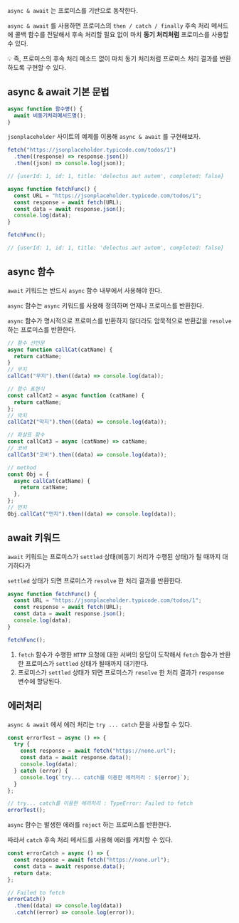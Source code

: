 `async & await` 는 프로미스를 기반으로 동작한다.

`async & await` 를 사용하면 프로미스의 `then / catch / finally` 후속 처리 메서드에 콜백 함수를 전달해서 후속 처리할 필요 없이 마치 **동기 처리처럼** 프로미스를 사용할 수 있다.

<aside>
💡 즉, 프로미스의 후속 처리 메소드 없이 마치 동기 처리처럼 프로미스 처리 결과를 반환하도록 구현할 수 있다.

</aside>

## async & await 기본 문법

```jsx
async function 함수명() {
  await 비동기처리메서드명();
}
```

`jsonplaceholder` 사이트의 예제를 이용해 `async & await` 를 구현해보자.

```jsx
fetch("https://jsonplaceholder.typicode.com/todos/1")
  .then((response) => response.json())
  .then((json) => console.log(json));

// {userId: 1, id: 1, title: 'delectus aut autem', completed: false}

async function fetchFunc() {
  const URL = "https://jsonplaceholder.typicode.com/todos/1";
  const response = await fetch(URL);
  const data = await response.json();
  console.log(data);
}

fetchFunc();

// {userId: 1, id: 1, title: 'delectus aut autem', completed: false}
```

## async 함수

`await` 키워드는 반드시 `async` 함수 내부에서 사용해야 한다.

`async` 함수는 `async` 키워드를 사용해 정의하며 언제나 프로미스를 반환한다.

`async` 함수가 명시적으로 프로미스를 반환하지 않더라도 암묵적으로 반환값을 `resolve` 하는 프로미스를 반환한다.

```jsx
// 함수 선언문
async function callCat(catName) {
  return catName;
}
// 무지
callCat("무지").then((data) => console.log(data));

// 함수 표현식
const callCat2 = async function (catName) {
  return catName;
};
// 막지
callCat2("막지").then((data) => console.log(data));

// 화살표 함수
const callCat3 = async (catName) => catName;
// 코비
callCat3("코비").then((data) => console.log(data));

// method
const Obj = {
  async callCat(catName) {
    return catName;
  },
};
// 먼지
Obj.callCat("먼지").then((data) => console.log(data));
```

## await 키워드

`await` 키워드는 프로미스가 `settled` 상태(비동기 처리가 수행된 상태)가 될 때까지 대기하다가

`settled` 상태가 되면 프로미스가 `resolve` 한 처리 결과를 반환한다.

```jsx
async function fetchFunc() {
  const URL = "https://jsonplaceholder.typicode.com/todos/1";
  const response = await fetch(URL);
  const data = await response.json();
  console.log(data);
}

fetchFunc();
```

1. `fetch` 함수가 수행한 `HTTP` 요청에 대한 서버의 응답이 도착해서 `fetch` 함수가 반환한 프로미스가 `settled` 상태가 될때까지 대기한다.
2. 프로미스가 `settled` 상태가 되면 프로미스가 `resolve` 한 처리 결과가 `response` 변수에 할당된다.

## 에러처리

`async & await` 에서 에러 처리는 `try ... catch` 문을 사용할 수 있다.

```jsx
const errorTest = async () => {
  try {
    const response = await fetch("https://none.url");
    const data = await response.data();
    console.log(data);
  } catch (error) {
    console.log(`try... catch를 이용한 에러처리 : ${error}`);
  }
};

// try... catch를 이용한 에러처리 : TypeError: Failed to fetch
errorTest();
```

`async` 함수는 발생한 에러를 `reject` 하는 프로미스를 반환한다.

따라서 `catch` 후속 처리 메서드를 사용해 에러를 캐치할 수 있다.

```jsx
const errorCatch = async () => {
  const response = await fetch("https://none.url");
  const data = await response.data();
  return data;
};

// Failed to fetch
errorCatch()
  .then((data) => console.log(data))
  .catch((error) => console.log(error));
```
